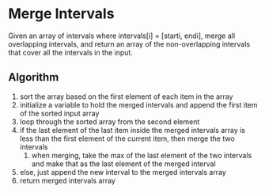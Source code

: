 # Merge Intervals

Given an array of intervals where intervals[i] = [starti, endi], merge all overlapping intervals, and return an array of the non-overlapping intervals that cover all the intervals in the input.

## Algorithm

1. sort the array based on the first element of each item in the array
2. initialize a variable to hold the merged intervals and append the first item of the sorted input array
3. loop through the sorted array from the second element
4. if the last element of the last item inside the merged intervals array is less than the first element of the current item, then merge the two intervals
   1. when merging, take the max of the last element of the two intervals and make that as the last element of the merged interval
5. else, just append the new interval to the merged intervals array
6. return merged intervals array